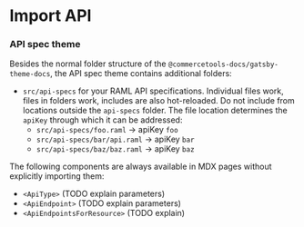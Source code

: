 # Import API

### API spec theme

Besides the normal folder structure of the `@commercetools-docs/gatsby-theme-docs`, the API spec theme contains additional folders:

- `src/api-specs` for your RAML API specifications. Individual files work, files in folders work, includes are also hot-reloaded. Do not include from locations outside the `api-specs` folder. The file location determines the `apiKey` through which it can be addressed:
  - `src/api-specs/foo.raml` -> apiKey `foo`
  - `src/api-specs/bar/api.raml` -> apiKey `bar`
  - `src/api-specs/baz/baz.raml` -> apiKey `baz`

The following components are always available in MDX pages without explicitly importing them:

- `<ApiType>` (TODO explain parameters)
- `<ApiEndpoint>` (TODO explain parameters)
- `<ApiEndpointsForResource>` (TODO explain)
